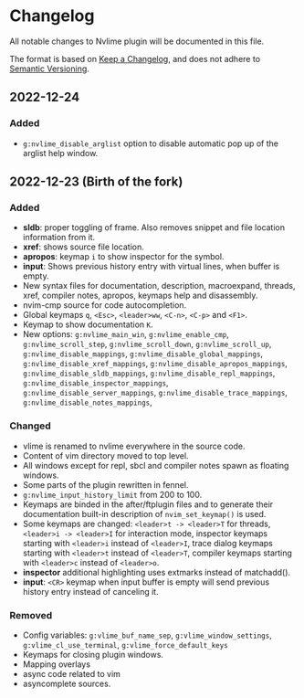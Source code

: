 # Changelog

All notable changes to Nvlime plugin will be documented in this file.

The format is based on [Keep a Changelog](https://keepachangelog.com/en/1.0.0/),
and does not adhere to [Semantic Versioning](https://semver.org/spec/v2.0.0.html).

## 2022-12-24

### Added

- `g:nvlime_disable_arglist` option to disable automatic pop up of the arglist
  help window.

## 2022-12-23 (Birth of the fork)

### Added

- **sldb**: proper toggling of frame. Also removes snippet and file
  location information from it.
- **xref**: shows source file location.
- **apropos**: keymap `i` to show inspector for the symbol.
- **input**: Shows previous history entry with virtual lines, when buffer
  is empty.
- New syntax files for documentation, description, macroexpand, threads,
  xref, compiler notes, apropos, keymaps help and disassembly.
- nvim-cmp source for code autocompletion.
- Global keymaps `q`, `<Esc>`, `<leader>ww`, `<C-n>`, `<C-p>` and `<F1>`.
- Keymap to show documentation `K`.
- New options: `g:nvlime_main_win`, `g:nvlime_enable_cmp`,
  `g:nvlime_scroll_step`, `g:nvlime_scroll_down`, `g:nvlime_scroll_up`,
  `g:nvlime_disable_mappings`, `g:nvlime_disable_global_mappings`,
  `g:nvlime_disable_xref_mappings`, `g:nvlime_disable_apropos_mappings`,
  `g:nvlime_disable_sldb_mappings`, `g:nvlime_disable_repl_mappings`,
  `g:nvlime_disable_inspector_mappings`,
  `g:nvlime_disable_server_mappings`, `g:nvlime_disable_trace_mappings`,
  `g:nvlime_disable_notes_mappings`,

### Changed

- vlime is renamed to nvlime everywhere in the source code.
- Content of vim directory moved to top level.
- All windows except for repl, sbcl and compiler notes spawn as floating
  windows.
- Some parts of the plugin rewritten in fennel.
- `g:nvlime_input_history_limit` from 200 to 100.
- Keymaps are binded in the after/ftplugin files and to generate their
  documentation built-in description of `nvim_set_keymap()` is used.
- Some keymaps are changed: `<leader>t -> <leader>T` for threads, `<leader>i ->
  <leader>I` for interaction mode, inspector keymaps starting with `<leader>i`
  instead of `<leader>I`, trace dialog keymaps starting with `<leader>t`
  instead of `<leader>T`, compiler keymaps starting with `<leader>c` instead of
  `<leader>o`.
- **inspector** additional highlighting uses extmarks instead of matchadd().
- **input**: `<CR>` keymap when input buffer is empty will send previous
  history entry instead of canceling it.

### Removed

- Config variables: `g:vlime_buf_name_sep`, `g:vlime_window_settings`, `g:vlime_cl_use_terminal`,
`g:vlime_force_default_keys`
- Keymaps for closing plugin windows.
- Mapping overlays
- async code related to vim
- asyncomplete sources.
